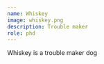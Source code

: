 ```yaml
---
name: Whiskey
image: whiskey.png
description: Trouble maker
role: phd
---
```


Whiskey is a trouble maker dog